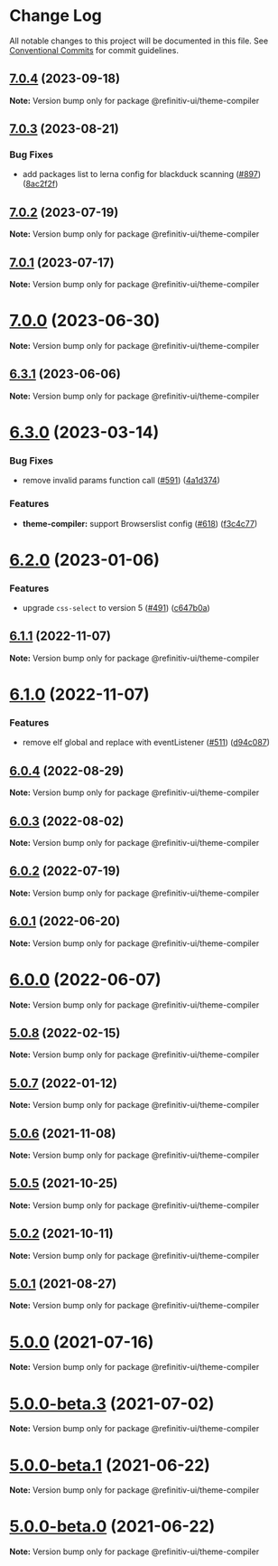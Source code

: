 # Change Log

All notable changes to this project will be documented in this file.
See [Conventional Commits](https://conventionalcommits.org) for commit guidelines.

## [7.0.4](https://github.com/Refinitiv/refinitiv-ui/compare/@refinitiv-ui/theme-compiler@7.0.3...@refinitiv-ui/theme-compiler@7.0.4) (2023-09-18)

**Note:** Version bump only for package @refinitiv-ui/theme-compiler

## [7.0.3](https://github.com/Refinitiv/refinitiv-ui/compare/@refinitiv-ui/theme-compiler@7.0.2...@refinitiv-ui/theme-compiler@7.0.3) (2023-08-21)

### Bug Fixes

- add packages list to lerna config for blackduck scanning ([#897](https://github.com/Refinitiv/refinitiv-ui/issues/897)) ([8ac2f2f](https://github.com/Refinitiv/refinitiv-ui/commit/8ac2f2f3159415792e85a8036ed84be92663712e))

## [7.0.2](https://github.com/Refinitiv/refinitiv-ui/compare/@refinitiv-ui/theme-compiler@7.0.1...@refinitiv-ui/theme-compiler@7.0.2) (2023-07-19)

**Note:** Version bump only for package @refinitiv-ui/theme-compiler

## [7.0.1](https://github.com/Refinitiv/refinitiv-ui/compare/@refinitiv-ui/theme-compiler@7.0.0...@refinitiv-ui/theme-compiler@7.0.1) (2023-07-17)

**Note:** Version bump only for package @refinitiv-ui/theme-compiler

# [7.0.0](https://github.com/Refinitiv/refinitiv-ui/compare/@refinitiv-ui/theme-compiler@7.0.0-next.3...@refinitiv-ui/theme-compiler@7.0.0) (2023-06-30)

**Note:** Version bump only for package @refinitiv-ui/theme-compiler

## [6.3.1](https://github.com/Refinitiv/refinitiv-ui/compare/@refinitiv-ui/theme-compiler@6.3.0...@refinitiv-ui/theme-compiler@6.3.1) (2023-06-06)

**Note:** Version bump only for package @refinitiv-ui/theme-compiler

# [6.3.0](https://github.com/Refinitiv/refinitiv-ui/compare/@refinitiv-ui/theme-compiler@6.2.0...@refinitiv-ui/theme-compiler@6.3.0) (2023-03-14)

### Bug Fixes

- remove invalid params function call ([#591](https://github.com/Refinitiv/refinitiv-ui/issues/591)) ([4a1d374](https://github.com/Refinitiv/refinitiv-ui/commit/4a1d37484911ee2576f9789f3233557efe592a37))

### Features

- **theme-compiler:** support Browserslist config ([#618](https://github.com/Refinitiv/refinitiv-ui/issues/618)) ([f3c4c77](https://github.com/Refinitiv/refinitiv-ui/commit/f3c4c777b136c06b4025a64e674f8de977910b54))

# [6.2.0](https://github.com/Refinitiv/refinitiv-ui/compare/@refinitiv-ui/theme-compiler@6.1.1...@refinitiv-ui/theme-compiler@6.2.0) (2023-01-06)

### Features

- upgrade `css-select` to version 5 ([#491](https://github.com/Refinitiv/refinitiv-ui/issues/491)) ([c647b0a](https://github.com/Refinitiv/refinitiv-ui/commit/c647b0ae02a57cca7ebd27b8ad8e57b4afd86ab0))

## [6.1.1](https://github.com/Refinitiv/refinitiv-ui/compare/@refinitiv-ui/theme-compiler@6.1.0...@refinitiv-ui/theme-compiler@6.1.1) (2022-11-07)

**Note:** Version bump only for package @refinitiv-ui/theme-compiler

# [6.1.0](https://github.com/Refinitiv/refinitiv-ui/compare/@refinitiv-ui/theme-compiler@6.0.4...@refinitiv-ui/theme-compiler@6.1.0) (2022-11-07)

### Features

- remove elf global and replace with eventListener ([#511](https://github.com/Refinitiv/refinitiv-ui/issues/511)) ([d94c087](https://github.com/Refinitiv/refinitiv-ui/commit/d94c0875ea048c86f94ce35c6b2929f796252fff))

## [6.0.4](https://github.com/Refinitiv/refinitiv-ui/compare/@refinitiv-ui/theme-compiler@6.0.3...@refinitiv-ui/theme-compiler@6.0.4) (2022-08-29)

**Note:** Version bump only for package @refinitiv-ui/theme-compiler

## [6.0.3](https://github.com/Refinitiv/refinitiv-ui/compare/@refinitiv-ui/theme-compiler@6.0.2...@refinitiv-ui/theme-compiler@6.0.3) (2022-08-02)

**Note:** Version bump only for package @refinitiv-ui/theme-compiler

## [6.0.2](https://github.com/Refinitiv/refinitiv-ui/compare/@refinitiv-ui/theme-compiler@6.0.1...@refinitiv-ui/theme-compiler@6.0.2) (2022-07-19)

**Note:** Version bump only for package @refinitiv-ui/theme-compiler

## [6.0.1](https://github.com/Refinitiv/refinitiv-ui/compare/@refinitiv-ui/theme-compiler@6.0.0...@refinitiv-ui/theme-compiler@6.0.1) (2022-06-20)

**Note:** Version bump only for package @refinitiv-ui/theme-compiler

# [6.0.0](https://github.com/Refinitiv/refinitiv-ui/compare/@refinitiv-ui/theme-compiler@6.0.0-next.0...@refinitiv-ui/theme-compiler@6.0.0) (2022-06-07)

**Note:** Version bump only for package @refinitiv-ui/theme-compiler

## [5.0.8](https://github.com/Refinitiv/refinitiv-ui/compare/@refinitiv-ui/theme-compiler@5.0.7...@refinitiv-ui/theme-compiler@5.0.8) (2022-02-15)

**Note:** Version bump only for package @refinitiv-ui/theme-compiler

## [5.0.7](https://github.com/Refinitiv/refinitiv-ui/compare/@refinitiv-ui/theme-compiler@5.0.6...@refinitiv-ui/theme-compiler@5.0.7) (2022-01-12)

**Note:** Version bump only for package @refinitiv-ui/theme-compiler

## [5.0.6](https://github.com/Refinitiv/refinitiv-ui/compare/@refinitiv-ui/theme-compiler@5.0.5...@refinitiv-ui/theme-compiler@5.0.6) (2021-11-08)

**Note:** Version bump only for package @refinitiv-ui/theme-compiler

## [5.0.5](https://github.com/Refinitiv/refinitiv-ui/compare/@refinitiv-ui/theme-compiler@5.0.2...@refinitiv-ui/theme-compiler@5.0.5) (2021-10-25)

**Note:** Version bump only for package @refinitiv-ui/theme-compiler

## [5.0.2](https://github.com/Refinitiv/refinitiv-ui/compare/@refinitiv-ui/theme-compiler@5.0.1...@refinitiv-ui/theme-compiler@5.0.2) (2021-10-11)

**Note:** Version bump only for package @refinitiv-ui/theme-compiler

## [5.0.1](https://git.sami.int.thomsonreuters.com/elf/refinitiv-ui/compare/@refinitiv-ui/theme-compiler@5.0.0...@refinitiv-ui/theme-compiler@5.0.1) (2021-08-27)

**Note:** Version bump only for package @refinitiv-ui/theme-compiler

# [5.0.0](https://git.sami.int.thomsonreuters.com/elf/refinitiv-ui/compare/@refinitiv-ui/theme-compiler@5.0.0-beta.3...@refinitiv-ui/theme-compiler@5.0.0) (2021-07-16)

**Note:** Version bump only for package @refinitiv-ui/theme-compiler

# [5.0.0-beta.3](https://git.sami.int.thomsonreuters.com/elf/refinitiv-ui/compare/@refinitiv-ui/theme-compiler@5.0.0-beta.1...@refinitiv-ui/theme-compiler@5.0.0-beta.3) (2021-07-02)

**Note:** Version bump only for package @refinitiv-ui/theme-compiler

# [5.0.0-beta.1](https://git.sami.int.thomsonreuters.com/elf/refinitiv-ui/compare/@refinitiv-ui/theme-compiler@5.0.0-beta.0...@refinitiv-ui/theme-compiler@5.0.0-beta.1) (2021-06-22)

**Note:** Version bump only for package @refinitiv-ui/theme-compiler

# [5.0.0-beta.0](https://git.sami.int.thomsonreuters.com/elf/refinitiv-ui/compare/@refinitiv-ui/theme-compiler@5.0.0-alpha.5...@refinitiv-ui/theme-compiler@5.0.0-beta.0) (2021-06-22)

**Note:** Version bump only for package @refinitiv-ui/theme-compiler
